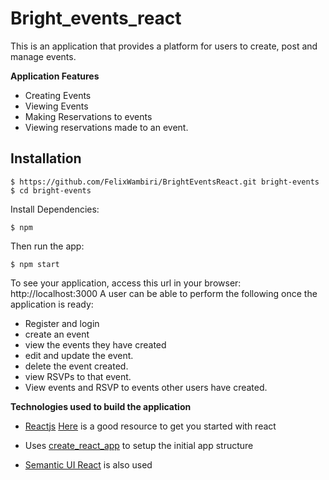  # Bright_events_react
 This is an application that provides a platform for users to create, post and manage events.

 **Application Features**

 * Creating Events
 * Viewing Events
 * Making Reservations to events
 * Viewing reservations made to an event.


## Installation
```
$ https://github.com/FelixWambiri/BrightEventsReact.git bright-events
$ cd bright-events
```
Install Dependencies:
```
$ npm 
```
Then run the app:
```
$ npm start
```
To see your application, access this url in your browser: http://localhost:3000
 A user can be able to perform the following once the application is ready:

 * Register and login
 * create an event
 * view the events they have created
 * edit and update the event.
 * delete the event created.
 * view RSVPs to that event.
 * View events and RSVP to events other users have created.

 **Technologies used to build the application**

 * [Reactjs](https://reactjs.org/docs/hello-world.html) [Here](https://reactjs.org/tutorial/tutorial.html) is a good resource to get you started with react

 * Uses [create_react_app](https://github.com/facebook/create-react-app) to setup the initial app structure
 * [Semantic UI React](https://react.semantic-ui.com/) is also used
